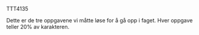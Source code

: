 TTT4135

Dette er de tre oppgavene vi måtte løse for å gå opp i faget. Hver oppgave teller 20% av karakteren.
